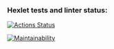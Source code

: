 ### Hexlet tests and linter status:

[![Actions Status](https://github.com/const-y/frontend-project-lvl1/workflows/hexlet-check/badge.svg)](https://github.com/const-y/frontend-project-lvl1/actions)

[![Maintainability](https://api.codeclimate.com/v1/badges/676afa353607f457d063/maintainability)](https://codeclimate.com/github/const-y/frontend-project-lvl1/maintainability)
